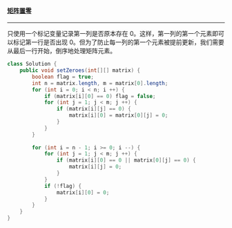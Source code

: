 #### <a href="https://leetcode.cn/problems/set-matrix-zeroes/">矩阵置零</a>

-------------

只使用一个标记变量记录第一列是否原本存在 0。这样，第一列的第一个元素即可以标记第一行是否出现 0。但为了防止每一列的第一个元素被提前更新，我们需要从最后一行开始，倒序地处理矩阵元素。

```java
class Solution {
    public void setZeroes(int[][] matrix) {
        boolean flag = true;
        int n = matrix.length, m = matrix[0].length;
        for (int i = 0; i < n; i ++) {
            if (matrix[i][0] == 0) flag = false;
            for (int j = 1; j < m; j ++) {
                if (matrix[i][j] == 0) {
                    matrix[i][0] = matrix[0][j] = 0;
                }
            }
        }
        
        for (int i = n - 1; i >= 0; i --) {
            for (int j = 1; j < m; j ++) {
                if (matrix[i][0] == 0 || matrix[0][j] == 0) {
                    matrix[i][j] = 0;
                }
            }
            if (!flag) {
                matrix[i][0] = 0;
            }
        }
    }
}
```

